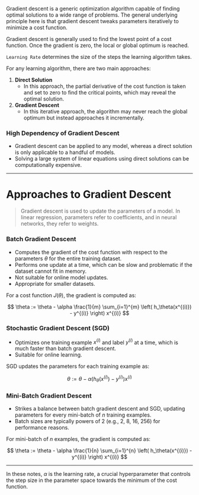 Gradient descent is a generic optimization algorithm capable of finding optimal solutions to a wide range of problems. The general underlying principle here is that gradient descent tweaks parameters iteratively to minimize a cost function.

Gradient descent is generally used to find the lowest point of a cost function. Once the gradient is zero, the local or global optimum is reached.

`Learning Rate` determines the size of the steps the learning algorithm takes.

For any learning algorithm, there are two main approaches:

1. **Direct Solution**
   - In this approach, the partial derivative of the cost function is taken and set to zero to find the critical points, which may reveal the optimal solution.
2. **Gradient Descent**
   - In this iterative approach, the algorithm may never reach the global optimum but instead approaches it incrementally.

### High Dependency of Gradient Descent

- Gradient descent can be applied to any model, whereas a direct solution is only applicable to a handful of models.
- Solving a large system of linear equations using direct solutions can be computationally expensive.

---

# Approaches to Gradient Descent

> Gradient descent is used to update the parameters of a model. In linear regression, parameters refer to coefficients, and in neural networks, they refer to weights.

### Batch Gradient Descent

- Computes the gradient of the cost function with respect to the parameters $\theta$ for the entire training dataset.
- Performs one update at a time, which can be slow and problematic if the dataset cannot fit in memory.
- Not suitable for online model updates.
- Appropriate for smaller datasets.

For a cost function $J(\theta)$, the gradient is computed as:

$$
\theta := \theta - \alpha \frac{1}{m} \sum_{i=1}^{m} \left( h_\theta(x^{(i)}) - y^{(i)} \right) x^{(i)}
$$

### Stochastic Gradient Descent (SGD)

- Optimizes one training example $x^{(i)}$ and label $y^{(i)}$ at a time, which is much faster than batch gradient descent.
- Suitable for online learning.

SGD updates the parameters for each training example as:

$$
\theta := \theta - \alpha \left( h_\theta(x^{(i)}) - y^{(i)} \right) x^{(i)}
$$

### Mini-Batch Gradient Descent

- Strikes a balance between batch gradient descent and SGD, updating parameters for every mini-batch of $n$ training examples.
- Batch sizes are typically powers of 2 (e.g., 2, 8, 16, 256) for performance reasons.

For mini-batch of $n$ examples, the gradient is computed as:

$$
\theta := \theta - \alpha \frac{1}{n} \sum_{i=1}^{n} \left( h_\theta(x^{(i)}) - y^{(i)} \right) x^{(i)}
$$

----

In these notes, $\alpha$ is the learning rate, a crucial hyperparameter that controls the step size in the parameter space towards the minimum of the cost function.